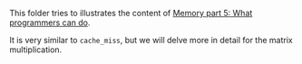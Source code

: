 This folder tries to illustrates the content of [Memory part 5: What programmers can do](https://lwn.net/Articles/255364/).

It is very similar to `cache_miss`, but we will delve more in detail for the matrix multiplication.